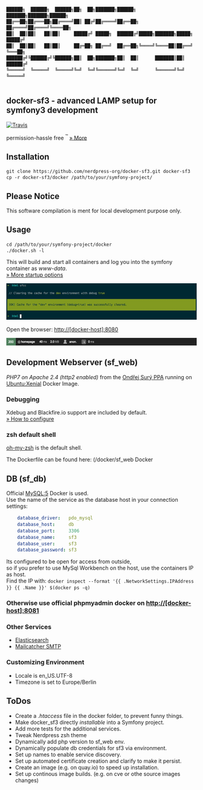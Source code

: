 ```asciidoc
██████╗  ██████╗  ██████╗██╗  ██╗███████╗██████╗       ███████╗███████╗██████╗ 
██╔══██╗██╔═══██╗██╔════╝██║ ██╔╝██╔════╝██╔══██╗      ██╔════╝██╔════╝╚════██╗
██║  ██║██║   ██║██║     █████╔╝ █████╗  ██████╔╝█████╗███████╗█████╗   █████╔╝
██║  ██║██║   ██║██║     ██╔═██╗ ██╔══╝  ██╔══██╗╚════╝╚════██║██╔══╝   ╚═══██╗
██████╔╝╚██████╔╝╚██████╗██║  ██╗███████╗██║  ██║      ███████║██║     ██████╔╝
╚═════╝  ╚═════╝  ╚═════╝╚═╝  ╚═╝╚══════╝╚═╝  ╚═╝      ╚══════╝╚═╝     ╚═════╝ 
                                                                               
```

## docker-sf3 - advanced LAMP setup for symfony3 development
[![Travis](https://img.shields.io/travis/nerdpress-org/docker-sf3.svg?style=flat-square)](https://travis-ci.org/nerdpress-org/docker-sf3)

permission-hassle free <sup>:tm:</sup> [» More](/Resources/doc/permissions.md)

## Installation

    git clone https://github.com/nerdpress-org/docker-sf3.git docker-sf3
    cp -r docker-sf3/docker /path/to/your/symfony-project/

## Please Notice

This software compilation is ment for local development purpose only.

## Usage

    cd /path/to/your/symfony-project/docker
    ./docker.sh -l
    
This will build and start all containers and log you into the symfony container as _www-data_.  
[» More startup options ](Resources/doc/startup.md)

![console](Resources/doc/console.jpg)

Open the browser: [http://[docker-host]:8080](http://[docker-host]:8080) 

![toolbar](Resources/doc/toolbar.png)   


## Development Webserver (sf_web) 

_PHP7 on Apache 2.4 (http2 enabled)_
from the [Ondřej Surý PPA](https://launchpad.net/~ondrej)
running on [Ubuntu:Xenial](https://hub.docker.com/_/ubuntu/) Docker Image.

### Debugging

Xdebug and Blackfire.io support are included by default.   
[» How to configure](Resources/doc/debug.md) 

### zsh default shell
[oh-my-zsh](https://github.com/robbyrussell/oh-my-zsh) is the default shell.

The Dockerfile can be found here:
(/docker/sf_web Docker

## DB (sf_db)
Official [MySQL:5](https://hub.docker.com/r/mysql/mysql-server/) Docker is used.  
Use the name of the service as the database host in your connection settings:

```yml
    database_driver:   pdo_mysql
    database_host:     db
    database_port:     3306
    database_name:     sf3
    database_user:     sf3
    database_password: sf3
```

Its configured to be open for access from outside,  
so if you prefer to use MySql Workbench on the host, use the containers IP as host.  
Find the IP with: 
    `docker inspect --format '{{ .NetworkSettings.IPAddress }} {{ .Name }}' $(docker ps -q)`

### Otherwise use official phpmyadmin docker on [http://[docker-host]:8081](http://[docker-host]:8081) 

### Other Services

* [Elasticsearch](Resources/doc/services.md) 
* [Mailcatcher SMTP](Resources/doc/services.md) 


### Customizing Environment
* Locale is en_US.UTF-8
* Timezone is set to Europe/Berlin

## ToDos

* Create a _.htaccess_ file in the docker folder, to prevent funny things.
* Make docker_sf3 directly _installable_ into a Symfony project.
* Add more tests for the additional services.
* Tweak Nerdpress zsh theme
* Dynamically add php version to sf_web env.
* Dynamically populate db credentials for sf3 via environment.
* Set up names to enable service discovery.
* Set up automated certificate creation and clarify to make it persist.
* Create an image (e.g. on quay.io) to speed up installation.
* Set up continous image builds. (e.g. on cve or othe source images changes)



